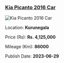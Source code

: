 
<!-- cd42d7a09e91397b366f898faf50e303 -->

### [Kia Picanto 2016 Car](https://riyasewana.com/buy/kia-picanto-sale-kurunegala-6561330)

![Kia Picanto 2016 Car](https://riyasewana.com/thumb/thumbkia-picanto-291946414371.jpg)

Location: **Kurunegala**

Price (Rs): **Rs. 4,125,000**

Mileage (Km): **86000**

Publish Date: **2023-06-29**

